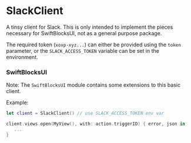 # SlackClient

A tinsy client for Slack. 
This is only intended to implement the pieces necessary for SwiftBlocksUI,
not as a general purpose package.

The required token (`xoxp-xyz...`) can either be provided using the
`token` parameter, or the `SLACK_ACCESS_TOKEN` variable can be set
in the environment.


### SwiftBlocksUI

Note: The `SwiftBlocksUI` module contains some extensions to this basic client.

Example:

```swift
let client = SlackClient() // use SLACK_ACCESS_TOKEN env var

client.views.open(MyView(), with: action.triggerID) { error, json in
   ...
}
```
